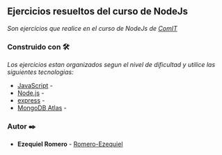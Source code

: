 ## Ejercicios resueltos del curso de NodeJs

_Son ejercicios que realice en el curso de NodeJs de [ComIT](http://www.comunidadit.org/)_

### Construido con 🛠️
_Los ejercicios estan organizados segun el nivel de dificultad y utilice las siguientes tecnologias:_

* [JavaScript](https://developer.mozilla.org/es/docs/Web/JavaScript) -
* [Node.js](https://nodejs.org/es/) -
* [express](https://www.npmjs.com/package/express) -
* [MongoDB Atlas](https://www.mongodb.com/cloud/atlas) -


### Autor ✒️

* **Ezequiel Romero** - [Romero-Ezequiel](https://github.com/Romero-Ezequiel)
